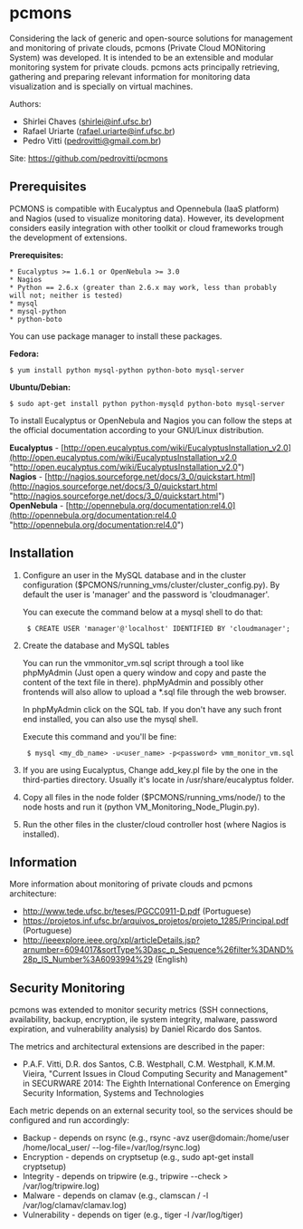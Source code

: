 pcmons
=========

Considering the lack of generic and open-source solutions for management and monitoring 
of private clouds, pcmons (Private Cloud MONitoring System) was developed. It is intended 
to be an extensible and modular monitoring system for private clouds. pcmons acts 
principally retrieving, gathering and preparing relevant information for monitoring data 
visualization and is specially on virtual machines.

Authors:

* Shirlei Chaves (shirlei@inf.ufsc.br)
* Rafael Uriarte (rafael.uriarte@inf.ufsc.br)
* Pedro Vitti (pedrovitti@gmail.com.br)

Site: https://github.com/pedrovitti/pcmons


Prerequisites
--------


PCMONS is compatible with Eucalyptus and Opennebula (IaaS platform) and Nagios (used to visualize monitoring data). 
However, its development considers easily integration with other toolkit or cloud frameworks trough the development 
of extensions.

**Prerequisites:**

    * Eucalyptus >= 1.6.1 or OpenNebula >= 3.0
    * Nagios
    * Python == 2.6.x (greater than 2.6.x may work, less than probably will not; neither is tested)
    * mysql
    * mysql-python
    * python-boto

You can use package manager to install these packages.

**Fedora:**

    $ yum install python mysql-python python-boto mysql-server

**Ubuntu/Debian:**

    $ sudo apt-get install python python-mysqld python-boto mysql-server
    

To install Eucalyptus or OpenNebula and Nagios you can follow the steps at the official documentation according to your GNU/Linux distribution.

**Eucalyptus** - [http://open.eucalyptus.com/wiki/EucalyptusInstallation_v2.0](http://open.eucalyptus.com/wiki/EucalyptusInstallation_v2.0 "http://open.eucalyptus.com/wiki/EucalyptusInstallation_v2.0") <br>
**Nagios** 	   - [http://nagios.sourceforge.net/docs/3_0/quickstart.html](http://nagios.sourceforge.net/docs/3_0/quickstart.html "http://nagios.sourceforge.net/docs/3_0/quickstart.html") <br>
**OpenNebula** - [http://opennebula.org/documentation:rel4.0](http://opennebula.org/documentation:rel4.0 "http://opennebula.org/documentation:rel4.0") <br>

Installation
--------


1. Configure an user in the MySQL database and in the cluster configuration ($PCMONS/running_vms/cluster/cluster_config.py). By default the user is 'manager' and the password is 'cloudmanager'.
 
    You can execute the command below at a mysql shell to do that:

        $ CREATE USER 'manager'@'localhost' IDENTIFIED BY 'cloudmanager';

2. Create the database and MySQL tables 

    You can run the vmmonitor_vm.sql script through a tool like phpMyAdmin (Just open a query window and copy and paste the content of the text file in there). phpMyAdmin and possibly other frontends will also allow to upload a *.sql file through the web browser. 
    
    In phpMyAdmin click on the SQL tab. If you don't have any such front end installed, you can also use the mysql shell.
    
    Execute this command and you'll be fine: 

        $ mysql <my_db_name> -u<user_name> -p<password> vmm_monitor_vm.sql

3. If you are using Eucalyptus, Change add_key.pl file by the one in the third-parties directory. Usually it's locate in /usr/share/eucalyptus folder.

4. Copy all files in the node folder ($PCMONS/running_vms/node/) to the node hosts and run it (python VM_Monitoring_Node_Plugin.py).

5. Run the other files in the cluster/cloud controller host (where Nagios is installed).


Information
--------


More information about monitoring of private clouds and pcmons architecture:
 * http://www.tede.ufsc.br/teses/PGCC0911-D.pdf (Portuguese)
 * https://projetos.inf.ufsc.br/arquivos_projetos/projeto_1285/Principal.pdf (Portuguese)
 * http://ieeexplore.ieee.org/xpl/articleDetails.jsp?arnumber=6094017&sortType%3Dasc_p_Sequence%26filter%3DAND%28p_IS_Number%3A6093994%29 (English)

Security Monitoring
--------

 pcmons was extended to monitor security metrics (SSH connections, availability, backup, encryption, ile system integrity, malware, password expiration, and vulnerability analysis) by Daniel Ricardo dos Santos. 
 
 The metrics and architectural extensions are described in the paper:
 * P.A.F. Vitti, D.R. dos Santos, C.B. Westphall, C.M. Westphall, K.M.M. Vieira, "Current Issues in Cloud Computing Security and Management" in SECURWARE 2014: The Eighth International Conference on Emerging Security Information, Systems and Technologies
 
 Each metric depends on an external security tool, so the services should be configured and run accordingly:
 * Backup - depends on rsync (e.g., rsync -avz user@domain:/home/user /home/local_user/ --log-file=/var/log/rsync.log)
 * Encryption - depends on cryptsetup (e.g., sudo apt-get install cryptsetup)
 * Integrity - depends on tripwire (e.g., tripwire --check > /var/log/tripwire.log) 
 * Malware - depends on clamav (e.g., clamscan / -l /var/log/clamav/clamav.log)
 * Vulnerability - depends on tiger (e.g., tiger -l /var/log/tiger)